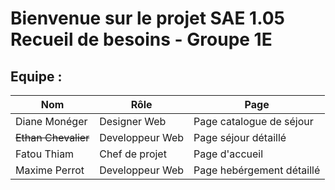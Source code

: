 # Bienvenue sur le projet SAE 1.05 Recueil de besoins - Groupe 1E

## Equipe : 

| Nom | Rôle | Page |
-|-|-
| Diane Monéger | Designer Web | Page catalogue de séjour |
| ~~Ethan Chevalier~~ | Developpeur Web | Page séjour détaillé |
| Fatou Thiam | Chef de projet | Page d'accueil |
| Maxime Perrot | Developpeur Web | Page hebérgement détaillé |

